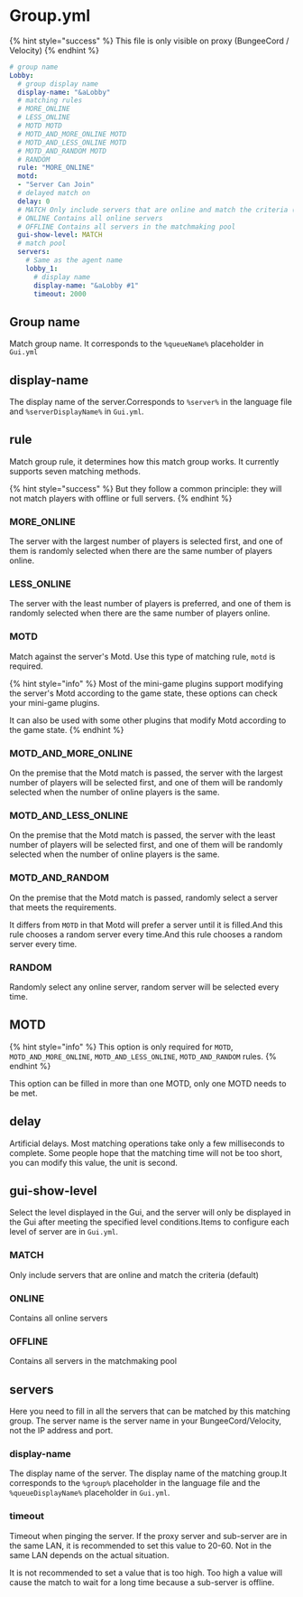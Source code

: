 # Group.yml

{% hint style="success" %}
This file is only visible on proxy (BungeeCord / Velocity)
{% endhint %}

```yaml
# group name
Lobby:
  # group display name
  display-name: "&aLobby"
  # matching rules
  # MORE_ONLINE
  # LESS_ONLINE
  # MOTD MOTD
  # MOTD_AND_MORE_ONLINE MOTD
  # MOTD_AND_LESS_ONLINE MOTD
  # MOTD_AND_RANDOM MOTD
  # RANDOM
  rule: "MORE_ONLINE"
  motd:
  - "Server Can Join"
  # delayed match on
  delay: 0
  # MATCH Only include servers that are online and match the criteria (default)
  # ONLINE Contains all online servers
  # OFFLINE Contains all servers in the matchmaking pool
  gui-show-level: MATCH
  # match pool
  servers:
    # Same as the agent name
    lobby_1:
      # display name
      display-name: "&aLobby #1"
      timeout: 2000
```

## Group name

Match group name. It corresponds to the `%queueName%` placeholder in `Gui.yml`

## display-name

The display name of the server.Corresponds to `%server%` in the language file and `%serverDisplayName%` in `Gui.yml`.

## rule

Match group rule, it determines how this match group works. It currently supports seven matching methods.

{% hint style="success" %}
But they follow a common principle: they will not match players with offline or full servers.
{% endhint %}

### MORE\_ONLINE

The server with the largest number of players is selected first, and one of them is randomly selected when there are the same number of players online.

### LESS\_ONLINE

The server with the least number of players is preferred, and one of them is randomly selected when there are the same number of players online.

### MOTD

Match against the server's Motd. Use this type of matching rule, `motd` is required.

{% hint style="info" %}
Most of the mini-game plugins support modifying the server's Motd according to the game state, these options can check your mini-game plugins.

It can also be used with some other plugins that modify Motd according to the game state.
{% endhint %}

### MOTD\_AND\_MORE\_ONLINE

On the premise that the Motd match is passed, the server with the largest number of players will be selected first, and one of them will be randomly selected when the number of online players is the same.

### MOTD\_AND\_LESS\_ONLINE

On the premise that the Motd match is passed, the server with the least number of players will be selected first, and one of them will be randomly selected when the number of online players is the same.

### MOTD\_AND\_RANDOM

On the premise that the Motd match is passed, randomly select a server that meets the requirements.

It differs from `MOTD` in that Motd will prefer a server until it is filled.And this rule chooses a random server every time.And this rule chooses a random server every time.

### RANDOM

Randomly select any online server, random server will be selected every time.

## MOTD

{% hint style="info" %}
This option is only required for `MOTD`, `MOTD_AND_MORE_ONLINE`, `MOTD_AND_LESS_ONLINE`, `MOTD_AND_RANDOM` rules.
{% endhint %}

This option can be filled in more than one MOTD, only one MOTD needs to be met.

## delay

Artificial delays. Most matching operations take only a few milliseconds to complete. Some people hope that the matching time will not be too short, you can modify this value, the unit is second.

## gui-show-level

Select the level displayed in the Gui, and the server will only be displayed in the Gui after meeting the specified level conditions.Items to configure each level of server are in `Gui.yml`.

### MATCH

Only include servers that are online and match the criteria (default)

### ONLINE

Contains all online servers

### OFFLINE

Contains all servers in the matchmaking pool

## servers

Here you need to fill in all the servers that can be matched by this matching group. The server name is the server name in your BungeeCord/Velocity, not the IP address and port.

### display-name

The display name of the server. The display name of the matching group.It corresponds to the `%group%` placeholder in the language file and the `%queueDisplayName%` placeholder in `Gui.yml`.

### timeout

Timeout when pinging the server. If the proxy server and sub-server are in the same LAN, it is recommended to set this value to 20-60. Not in the same LAN depends on the actual situation.

It is not recommended to set a value that is too high. Too high a value will cause the match to wait for a long time because a sub-server is offline.

